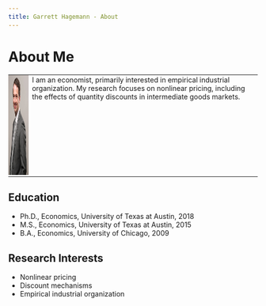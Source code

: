 ```yaml
---
title: Garrett Hagemann - About
---
```


# About Me

<table class="img_tab">
<tr>
<td style="vertical-align:top; padding:0"><img height="202" width="132" style="border:0; margin:0; padding:0" src="images/Hagemann_professional_photo_cropped_small.jpg"></td>
<td style="vertical-align:top">I am an economist, primarily interested in empirical industrial organization. My research focuses on nonlinear pricing, including the effects of quantity discounts in intermediate goods markets.</td>
</tr>
</table>

## Education
* Ph.D., Economics, University of Texas at Austin, 2018
* M.S., Economics, University of Texas at Austin, 2015
* B.A., Economics, University of Chicago, 2009

## Research Interests
* Nonlinear pricing
* Discount mechanisms
* Empirical industrial organization
